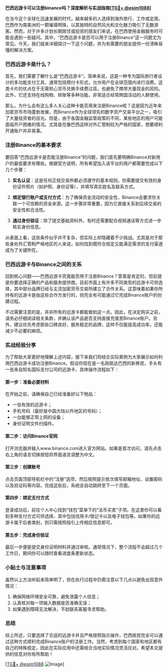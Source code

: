 **巴西远游卡可以注册binance吗？深度解析与实战指南[[TG💪+ @esim1088](https://t.me/s/esim1088)]**

在当今这个全球化迅速发展的时代，越来越多的人选择到海外旅行、工作或定居。巴西作为南美洲的一颗璀璨明珠，以其独特的自然风光和文化魅力吸引了无数游客。然而，对于许多计划长期居住或投资的朋友们来说，在巴西使用金融服务时可能会遇到一些疑问。其中，“巴西远游卡是否可以用于注册Binance”这一问题尤为常见。今天，我们就来详细探讨一下这个问题，并为有需要的朋友提供一份清晰易懂的解决方案。

### 巴西远游卡是什么？

首先，我们需要了解什么是“巴西远游卡”。简单来说，这是一种专为国际旅行者设计的多功能支付工具，通常包括预付卡形式，允许用户在全球范围内进行消费。这类卡片的优点在于无需担心货币兑换手续费过高，也避免了携带大量现金的风险。此外，它还支持在线购物、转账等多种功能，非常适合经常跨国活动的人群使用。

那么，为什么会有这么多人关心这种卡能否用来注册Binance呢？这是因为近年来加密货币市场蓬勃发展，而Binance作为全球领先的数字资产交易平台之一，吸引了大量投资者的目光。但是，由于各国金融监管政策的不同，某些地区的用户可能面临开户困难的情况。尤其是在像巴西这样对外汇管制较为严格的国家，想要顺利开通账户并非易事。

### 注册Binance的基本要求

要回答“巴西远游卡是否能注册Binance”的问题，我们首先要明确Binance对新用户的最低要求有哪些。根据官方说明，所有希望加入该平台的用户都需要完成以下几个步骤：

1. **实名认证**：这是任何正规交易所都必须遵守的基本规则。你需要提交有效的身份证件照片（如护照、身份证等），并填写真实姓名及联系方式。
   
2. **绑定银行账户或支付方式**：为了确保资金流动的安全性，Binance会要求你关联一个可信赖的资金来源。这一步骤非常重要，因为它直接关系到后续交易的安全性和合法性。

3. **通过身份验证**：除了提交基础资料外，有时还需要配合视频通话等方式进一步核实身份信息。

从表面上看，这些条件似乎并不复杂，但实际上却隐藏着不少挑战。尤其是对于那些身处外汇管制严格地区的人来说，如何找到既符合规定又能满足需求的支付渠道成为了关键所在。

### 巴西远游卡与Binance之间的关系

回到核心问题——巴西远游卡究竟能否用于注册Binance？答案是肯定的，但前提是你要选择正确的产品和服务提供商。目前市面上有许多不同类型的远游卡可供选择，其中部分品牌已经与主流加密货币交易所建立了合作关系。这意味着如果你所持有的远游卡是由这些合作方发行的，则完全有可能通过它完成Binance账户的创建过程。

不过需要注意的是，并非所有的远游卡都能做到这一点。因此，在决定购买之前，请务必仔细阅读相关条款，并确认该产品是否支持直接充值至Binance账户。另外，建议优先考虑那些口碑良好、服务稳定的品牌，这样不仅能提高成功率，还能减少不必要的麻烦。

### 实战经验分享

为了帮助大家更好地理解上述内容，接下来我们将结合实际案例为大家展示如何利用巴西远游卡成功注册Binance。假设你现在是一名刚抵达巴西的新移民，手头有一张来自知名国际支付公司的远游卡，具体操作流程如下：

#### 第一步：准备必要材料
在开始之前，请确保自己已经准备好以下物品：
- 一张有效的远游卡；
- 手机号码（最好是中国大陆以外地区的号码）；
- 一台能够正常上网的设备；
- 身份证明文件扫描件。

#### 第二步：访问Binance官网
打开浏览器并输入www.binance.com进入官方网站。如果是首次访问，请先点击右上角的语言切换按钮将界面语言调整为中文。

#### 第三步：创建账号
点击页面顶部导航栏中的“注册”选项，然后按照提示依次填写邮箱地址、设置密码以及验证码等内容。完成这些后，系统会自动跳转至下一个页面。

#### 第四步：绑定支付方式
登录成功后，前往个人中心找到“钱包”菜单下的“法币买卖”子项。在这里你可以看到多种支付方式可供选择，其中包括信用卡/借记卡以及电子钱包等。如果你的远游卡属于后者类别，则只需按照指引上传相应信息即可。

#### 第五步：完成身份验证
最后一步便是提交身份证明材料并通过审核。通常情况下，整个流程不会超过几个工作日，期间你可以随时查看进度条更新状态。

### 小贴士与注意事项

虽然以上方法听起来简单明了，但在执行过程中仍需注意以下几点以避免出现意外情况：
1. 确保网络环境安全可靠，避免泄露个人信息；
2. 认真核对每一项输入数据是否准确无误；
3. 如果遇到障碍无法解决，不妨联系客服寻求帮助。

### 总结

综上所述，只要选择了合适的远游卡并且严格按照指示操作，巴西居民完全可以通过这种方式顺利完成Binance账户的注册工作。当然，考虑到每个国家和地区都有自己的特殊规定，因此在实际应用中还需结合当地实际情况灵活应对。希望本文提供的信息对你有所帮助！

[[TG💪+ @esim1088](https://t.me/s/esim1088) ![Image](https://i.postimg.cc/4NQfJmqS/Snipaste-2025-05-13-00-14-12.png)]